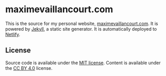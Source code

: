 # maximevaillancourt.com

This is the source for my personal website, [maximevaillancourt.com](http://www.maximevaillancourt.com/). It is powered by [Jekyll](http://jekyllrb.com), a static site generator. It is automatically deployed to [Netlify](https://www.netlify.com/).

## License

Source code is available under the [MIT license](LICENSE.md). Content is available under the [CC BY 4.0](https://creativecommons.org/licenses/by/4.0/) license.
